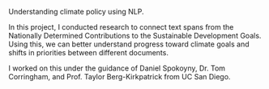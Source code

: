 Understanding climate policy using NLP.

In this project, I conducted research to connect text spans from the Nationally Determined Contributions to the Sustainable Development Goals. Using this, we can better understand progress toward climate goals and shifts in priorities between different documents. 

I worked on this under the guidance of Daniel Spokoyny, Dr. Tom Corringham, and Prof. Taylor Berg-Kirkpatrick from UC San Diego.